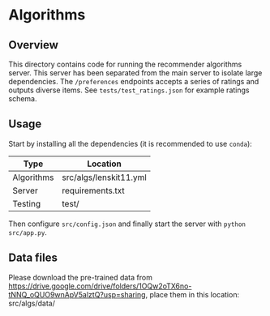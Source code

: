 # Algorithms

## Overview

This directory contains code for running the recommender algorithms server. This server has been
separated from the main server to isolate large dependencies. The `/preferences` endpoints
accepts a series of ratings and outputs diverse items. 
See `tests/test_ratings.json` for example ratings schema.

## Usage

Start by installing all the dependencies (it is recommended to use `conda`):


|    Type     |        Location       |
|-------------|-----------------------|
| Algorithms  |  src/algs/lenskit11.yml |
| Server      |  requirements.txt     |
| Testing     |  test/     |

Then configure `src/config.json` 
and finally start the server with `python src/app.py`. 

## Data files
Please download the pre-trained data from https://drive.google.com/drive/folders/1OQw2oTX6no-tNNQ_oQUO9wnApV5alztQ?usp=sharing,
place them in this location: src/algs/data/



